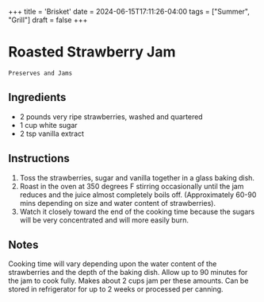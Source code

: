 +++
title = 'Brisket'
date = 2024-06-15T17:11:26-04:00
tags = ["Summer", "Grill"]
draft = false
+++
# Roasted Strawberry Jam

`Preserves and Jams`

## **Ingredients**

- 2 pounds very ripe strawberries, washed and quartered 
- 1 cup white sugar 
- 2 tsp vanilla extract

## **Instructions**

1. Toss the strawberries, sugar and vanilla together in a glass baking dish. 
2. Roast in the oven at 350 degrees F stirring occasionally until the jam reduces and the juice almost completely boils off. (Approximately 60-90 mins depending on size and water content of strawberries).
3. Watch it closely toward the end of the cooking time because the sugars will be very concentrated and will more easily burn. 

## **Notes**

Cooking time will vary depending upon the water content of the strawberries and the depth of the baking dish. Allow up to 90 minutes for the jam to cook fully. Makes about 2 cups jam per these amounts. Can be stored in refrigerator for up to 2 weeks or processed per canning.
